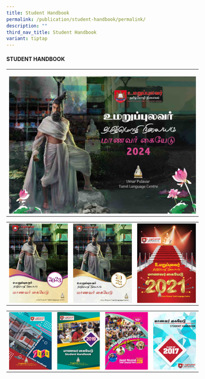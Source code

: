 ```yaml
---
title: Student Handbook
permalink: /publication/student-handbook/permalink/
description: ""
third_nav_title: Student Handbook
variant: tiptap
---
```

<h4>STUDENT HANDBOOK</h4>
<table style="minWidth: 25px">
<colgroup>
<col>
</colgroup>
<tbody>
<tr>
<th rowspan="1" colspan="1">
<p></p><a class="isomer-image-wrapper" href="https://drive.google.com/file/d/1E7tCHXdGVFVzL6rakrfDvtiBRE8AfeQY/view?usp=drive_link"><img style="width: 100%" height="auto" width="100%" alt="" src="/images/Publication/h2024.jpg"></a>
</th>
</tr>
</tbody>
</table>
<table style="minWidth: 75px">
<colgroup>
<col>
<col>
<col>
</colgroup>
<tbody>
<tr>
<th rowspan="1" colspan="1"><a class="isomer-image-wrapper" href="https://drive.google.com/file/d/1Q7TXLVQA6jouUGMy6XB9q_-n722YfWBP/view"><img style="width: 100%" height="auto" width="100%" alt="" src="/images/Publication/h2023.jpg"></a>
</th>
<th rowspan="1" colspan="1"><a class="isomer-image-wrapper" href="https://drive.google.com/file/d/1YS3XsEau88wQcNpIj9U97xW05u8b9n0d/view"><img style="width: 100%" height="auto" width="100%" alt="" src="/images/Publication/h2022.jpg"></a>
</th>
<th rowspan="1" colspan="1"><a class="isomer-image-wrapper" href="https://drive.google.com/file/d/1eDnA9lp3-I9Md1m-p9npBEeaPZLdHl-R/view"><img style="width: 100%" height="auto" width="100%" alt="" src="/images/Publication/h2021.jpg"></a>
</th>
</tr>
</tbody>
</table>
<table style="minWidth: 100px">
<colgroup>
<col>
<col>
<col>
<col>
</colgroup>
<tbody>
<tr>
<td rowspan="1" colspan="1"><a class="isomer-image-wrapper" href="https://drive.google.com/file/d/1P608bOZat_bmzTIYL40I64oH3gdO-l-P/view"><img style="width: 100%" height="auto" width="100%" alt="" src="/images/Publication/h2020.jpg"></a>
</td>
<td rowspan="1" colspan="1"><a class="isomer-image-wrapper" href="https://drive.google.com/file/d/1Pky81BFMoyBAKmTBsVq6arccgsMRjJqY/view"><img style="width: 100%" height="auto" width="100%" alt="" src="/images/Publication/h2019.jpg"></a>
</td>
<td rowspan="1" colspan="1"><a class="isomer-image-wrapper" href="https://drive.google.com/file/d/1n6NCcuTZ_AtaJqtTp5C9DmsEr5iGsLA1/view"><img style="width: 100%" height="auto" width="100%" alt="" src="/images/Publication/h2018.jpg"></a>
</td>
<td rowspan="1" colspan="1"><a class="isomer-image-wrapper" href="https://drive.google.com/file/d/1o8etQze81_tiiycnzFvb7dGSv2GfO0r_/view"><img style="width: 100%" height="auto" width="100%" alt="" src="/images/Publication/h2017.jpg"></a>
</td>
</tr>
</tbody>
</table>
<p></p>